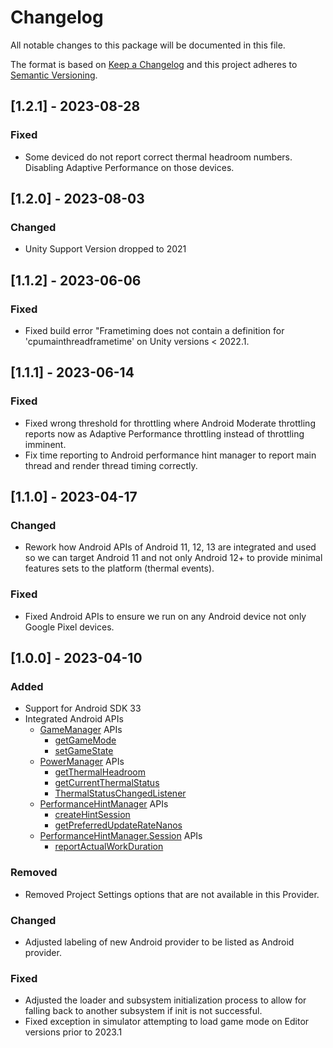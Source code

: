 # Changelog
All notable changes to this package will be documented in this file.

The format is based on [Keep a Changelog](http://keepachangelog.com/en/1.0.0/)
and this project adheres to [Semantic Versioning](http://semver.org/spec/v2.0.0.html).

## [1.2.1] - 2023-08-28

### Fixed
* Some deviced do not report correct thermal headroom numbers. Disabling Adaptive Performance on those devices.

## [1.2.0] - 2023-08-03

### Changed
* Unity Support Version dropped to 2021

## [1.1.2] - 2023-06-06

### Fixed
* Fixed build error "Frametiming does not contain a definition for 'cpumainthreadframetime' on Unity versions < 2022.1.

## [1.1.1] - 2023-06-14

### Fixed
* Fixed wrong threshold for throttling where Android Moderate throttling reports now as Adaptive Performance throttling instead of throttling imminent.
* Fix time reporting to Android performance hint manager to report main thread and render thread timing correctly.

## [1.1.0] - 2023-04-17

### Changed
* Rework how Android APIs of Android 11, 12, 13 are integrated and used so we can target Android 11 and not only Android 12+ to provide minimal features sets to the platform (thermal events).


### Fixed
* Fixed Android APIs to ensure we run on any Android device not only Google Pixel devices.


## [1.0.0] - 2023-04-10

### Added
* Support for Android SDK 33
* Integrated Android APIs
  * [GameManager](https://developer.android.com/reference/android/app/GameManager) APIs
    * [getGameMode](https://developer.android.com/reference/android/app/GameManager#getGameMode())
    * [setGameState](https://developer.android.com/reference/android/app/GameManager#setGameState(android.app.GameState))
  * [PowerManager](https://developer.android.com/reference/android/os/PowerManager) APIs
    * [getThermalHeadroom](https://developer.android.com/reference/android/os/PowerManager#getThermalHeadroom(int))
    * [getCurrentThermalStatus](https://developer.android.com/reference/android/os/PowerManager#getCurrentThermalStatus())
    * [ThermalStatusChangedListener](https://developer.android.com/reference/android/os/PowerManager.OnThermalStatusChangedListener)
  * [PerformanceHintManager](https://developer.android.com/reference/android/os/PerformanceHintManager) APIs
    * [createHintSession](https://developer.android.com/reference/android/os/PerformanceHintManager#createHintSession(int[],%20long))
    * [getPreferredUpdateRateNanos](https://developer.android.com/reference/android/os/PerformanceHintManager#getPreferredUpdateRateNanos())
  * [PerformanceHintManager.Session](https://developer.android.com/reference/android/os/PerformanceHintManager.Session) APIs
    * [reportActualWorkDuration](https://developer.android.com/reference/android/os/PerformanceHintManager.Session#reportActualWorkDuration(long))

### Removed
* Removed Project Settings options that are not available in this Provider.

### Changed
* Adjusted labeling of new Android provider to be listed as Android provider.

### Fixed
- Adjusted the loader and subsystem initialization process to allow for falling back to another subsystem if init is not successful.
- Fixed exception in simulator attempting to load game mode on Editor versions prior to 2023.1

